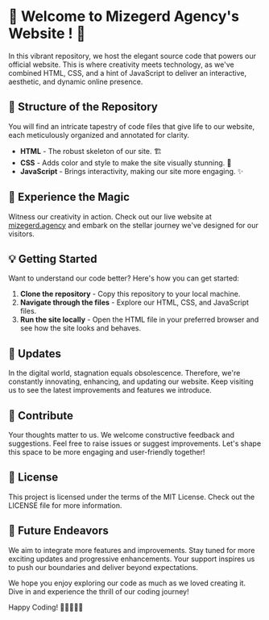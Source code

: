# 🚀 Welcome to Mizegerd Agency's Website ! 💫

In this vibrant repository, we host the elegant source code that powers our official website. This is where creativity meets technology, as we've combined HTML, CSS, and a hint of JavaScript to deliver an interactive, aesthetic, and dynamic online presence.

## 🎨 Structure of the Repository

You will find an intricate tapestry of code files that give life to our website, each meticulously organized and annotated for clarity.

- **HTML** - The robust skeleton of our site. 🏗️
- **CSS** - Adds color and style to make the site visually stunning. 🎨
- **JavaScript** - Brings interactivity, making our site more engaging. ✨

## 🔮 Experience the Magic

Witness our creativity in action. Check out our live website at [mizegerd.agency](https://mizegerd-tech.github.io/Website/) and embark on the stellar journey we've designed for our visitors.

## 💡 Getting Started

Want to understand our code better? Here's how you can get started:

1. **Clone the repository** - Copy this repository to your local machine.
2. **Navigate through the files** - Explore our HTML, CSS, and JavaScript files.
3. **Run the site locally** - Open the HTML file in your preferred browser and see how the site looks and behaves.

## 🔄 Updates

In the digital world, stagnation equals obsolescence. Therefore, we're constantly innovating, enhancing, and updating our website. Keep visiting us to see the latest improvements and features we introduce.

## 🤲 Contribute

Your thoughts matter to us. We welcome constructive feedback and suggestions. Feel free to raise issues or suggest improvements. Let's shape this space to be more engaging and user-friendly together!

## 📜 License

This project is licensed under the terms of the MIT License. Check out the LICENSE file for more information.

## 🚀 Future Endeavors

We aim to integrate more features and improvements. Stay tuned for more exciting updates and progressive enhancements. Your support inspires us to push our boundaries and deliver beyond expectations.

We hope you enjoy exploring our code as much as we loved creating it. Dive in and experience the thrill of our coding journey!

Happy Coding! 👩‍💻👨‍💻🎉
